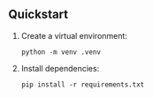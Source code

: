 ## Quickstart

1. Create a virtual environment:
    ```
    python -m venv .venv
    ```

2. Install dependencies:
    ```
    pip install -r requirements.txt
    ```
